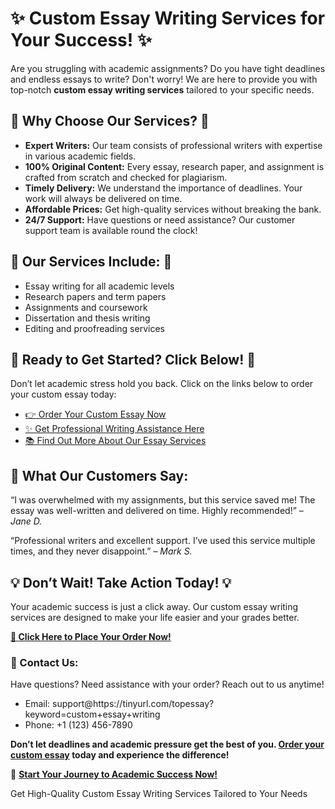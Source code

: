 <h1>✨ Custom Essay Writing Services for Your Success! ✨</h1>

<p>Are you struggling with academic assignments? Do you have tight deadlines and endless essays to write? Don't worry! We are here to provide you with top-notch <strong>custom essay writing services</strong> tailored to your specific needs.</p>

<h2>🌟 Why Choose Our Services? 🌟</h2>
<ul>
  <li><strong>Expert Writers:</strong> Our team consists of professional writers with expertise in various academic fields.</li>
  <li><strong>100% Original Content:</strong> Every essay, research paper, and assignment is crafted from scratch and checked for plagiarism.</li>
  <li><strong>Timely Delivery:</strong> We understand the importance of deadlines. Your work will always be delivered on time.</li>
  <li><strong>Affordable Prices:</strong> Get high-quality services without breaking the bank.</li>
  <li><strong>24/7 Support:</strong> Have questions or need assistance? Our customer support team is available round the clock!</li>
</ul>

<h2>📘 Our Services Include: 📘</h2>
<ul>
  <li>Essay writing for all academic levels</li>
  <li>Research papers and term papers</li>
  <li>Assignments and coursework</li>
  <li>Dissertation and thesis writing</li>
  <li>Editing and proofreading services</li>
</ul>

<h2>🔗 Ready to Get Started? Click Below! 🔗</h2>
<p>Don’t let academic stress hold you back. Click on the links below to order your custom essay today:</p>
<ul>
  <li><a href="https://tinyurl.com/topessay?keyword=custom+essay+writing" target="_blank">👉 Order Your Custom Essay Now</a></li>
  <li><a href="https://tinyurl.com/topessay?keyword=custom+essay+writing" target="_blank">✨ Get Professional Writing Assistance Here</a></li>
  <li><a href="https://tinyurl.com/topessay?keyword=custom+essay+writing" target="_blank">📚 Find Out More About Our Essay Services</a></li>
</ul>

<h2>📢 What Our Customers Say:</h2>
<p>“I was overwhelmed with my assignments, but this service saved me! The essay was well-written and delivered on time. Highly recommended!” – <em>Jane D.</em></p>
<p>“Professional writers and excellent support. I’ve used this service multiple times, and they never disappoint.” – <em>Mark S.</em></p>

<h2>💡 Don’t Wait! Take Action Today! 💡</h2>
<p>Your academic success is just a click away. Our custom essay writing services are designed to make your life easier and your grades better.</p>
<p><a href="https://tinyurl.com/topessay?keyword=custom+essay+writing" target="_blank"><strong>🎯 Click Here to Place Your Order Now!</strong></a></p>

<h3>📩 Contact Us:</h3>
<p>Have questions? Need assistance with your order? Reach out to us anytime!</p>
<ul>
  <li>Email: support@https://tinyurl.com/topessay?keyword=custom+essay+writing</li>
  <li>Phone: +1 (123) 456-7890</li>
</ul>

<p><strong>Don’t let deadlines and academic pressure get the best of you. <a href="https://tinyurl.com/topessay?keyword=custom+essay+writing" target="_blank">Order your custom essay</a> today and experience the difference!</strong></p>

<p>🚀 <a href="https://tinyurl.com/topessay?keyword=custom+essay+writing" target="_blank"><strong>Start Your Journey to Academic Success Now!</strong></a></p>
Get High-Quality Custom Essay Writing Services Tailored to Your Needs
